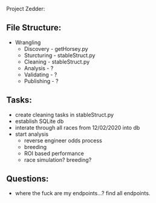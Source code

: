 Project Zedder:

File Structure:
---
- Wrangling
	- Discovery		-	getHorsey.py
	- Sturcturing	-	stableStruct.py
	- Cleaning		-	stableStruct.py
	- Analysis		-	?
	- Validating	-	?
	- Publishing	-	?

Tasks:
---
- create cleaning tasks in stableStruct.py
- establish SQLite db 
- interate through all races from 12/02/2020 into db
- start analysis
	- reverse engineer odds process
	- breeding 
	- ROI based performance
	- race simulation? breeding? 

Questions: 
---
- where the fuck are my endpoints...? find all endpoints.
